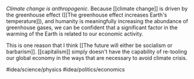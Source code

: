 *Climate change is anthropogenic.* Because [[climate change]] is driven by the greenhouse effect ([[The greenhouse effect increases Earth's temperature]]), and humanity is meaningfully increasing the abundance of greenhouse gases, we can be confident that a significant factor in the warming of the Earth is related to our economic activity. 

This is one reason that I think [[The future will either be socialism or barbarism]]. [[capitalism]] simply doesn't have the capability of re-tooling our global economy in the ways that are necessary to avoid climate crisis. 

#idea/science/physics 
#idea/politics/economics 